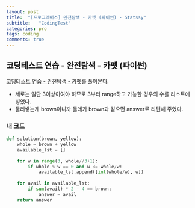 ```yaml
---
layout: post
title:  "[프로그래머스] 완전탐색 - 카펫 (파이썬) - Statssy"
subtitle:   "CodingTest"
categories: pro
tags: coding
comments: true
---
```


## 코딩테스트 연습 - 완전탐색 - 카펫 (파이썬)

[코딩테스트 연습 - 완전탐색 - 카펫](https://programmers.co.kr/learn/courses/30/lessons/42842)를 풀어본다.
  

- 세로는 일단 3이상이여야 하므로 3부터 range하고 가능한 경우의 수를 리스트에 넣었다.
- 둘러쌓는게 brown이니까 둘레가 brown과 같으면 answer로 리턴해 주었다.
  

### 내 코드

```python
def solution(brown, yellow):
    whole = brown + yellow
    available_lst = []

    for w in range(3, whole//3+1):
        if whole % w == 0 and w <= whole/w:
            available_lst.append([int(whole/w), w])
            
    for avail in available_lst:
        if sum(avail) * 2 - 4 == brown:
            answer = avail
    return answer
```

